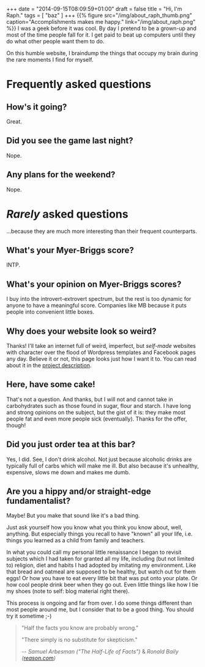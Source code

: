 +++
date = "2014-09-15T08:09:59+01:00"
draft = false
title = "Hi, I'm Raph."
tags = [ "baz" ]
+++
{{% figure src="/img/about_raph_thumb.png" caption="Accomplishments makes me happy." link="/img/about_raph.png" %}}
I was a geek before it was cool. By day I pretend to be a grown-up and most of the time people fall for it. I get paid to beat up computers until they do what other people want them to do.

On this humble website, I braindump the things that occupy my brain during the rare moments I find for myself.

# Frequently asked questions
## How's it going?
Great.

## Did you see the game last night?
Nope.

## Any plans for the weekend?
Nope.

# *Rarely* asked questions
...because they are much more interesting than their frequent counterparts.

## What's your Myer-Briggs score?
INTP.

## What's your opinion on Myer-Briggs scores?
I buy into the introvert-extrovert spectrum, but the rest is too dynamic for anyone to have a meaningful score. Companies like MB because it puts people into convenient little boxes.

## Why does your website look so weird?
Thanks! I'll take an internet full of weird, imperfect, but *self-made* websites with character over the flood of Wordpress templates and Facebook pages any day. Believe it or not, this page looks just how I want it to. You can read about it in the [project description](/project/website).

## Here, have some cake!
That's not a question. And thanks, but I will not and cannot take in carbohydrates such as those found in sugar, flour and starch. I have long and strong opinions on the subject, but the gist of it is: they make most people fat and even more people sick (eventually). Thanks for the offer, though!

## Did you just order tea at this bar?
Yes, I did. See, I don't drink alcohol. Not just because alcoholic drinks are typically full of carbs which will make me ill. But also because it's unhealthy, expensive, slows me down and makes me dumb.

## Are you a hippy and/or straight-edge fundamentalist?
Maybe! But you make that sound like it's a bad thing.

Just ask yourself how you know what you think you know about, well, anything. But especially things you recall to have "known" all your life, i.e. things you learned as a child from family and teachers.

In what you could call my personal little renaissance I began to revisit subjects which I had taken for granted all my life, including (but not limited to) religion, diet and habits I had adopted by imitating my environment. Like that bread and oatmeal are supposed to be healthy, but watch out for them eggs! Or how you have to eat every little bit that was put onto your plate. Or how cool people drink beer when they go out. Even little things like how I tie my shoes (note to self: blog material right there).

This process is ongoing and far from over. I do some things different than most people around me, but I consider that to be a good thing. You should try it sometime ;-)

> "Half the facts you know are probably wrong."
>
> "There simply is no substitute for skepticism."
>
> -- <cite>Samuel Arbesman ("The Half-Life of Facts")</cite> & <cite>Ronald Baily ([reason.com](http://reason.com/archives/2012/12/24/half-the-facts-you-know-are-probably-wro))</cite>
